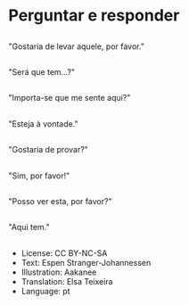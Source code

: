 # Perguntar e responder

##
"Gostaria de levar aquele, por favor."

##
"Será que tem...?"

##
"Importa-se que me sente aqui?"

##
"Esteja à vontade."

##
"Gostaria de provar?"

##
"Sim, por favor!"

##
"Posso ver esta, por favor?"

##
"Aqui tem."

##
* License: CC BY-NC-SA
* Text: Espen Stranger-Johannessen
* Illustration: Aakanee
* Translation: Elsa Teixeira
* Language: pt
